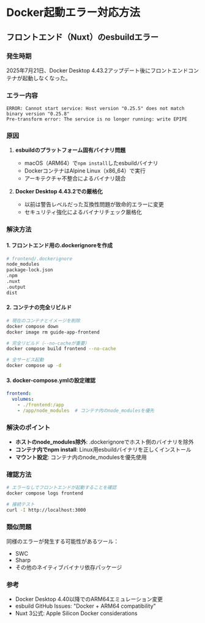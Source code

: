 # Docker起動エラー対応方法

## フロントエンド（Nuxt）のesbuildエラー

### 発生時期
2025年7月21日、Docker Desktop 4.43.2アップデート後にフロントエンドコンテナが起動しなくなった。

### エラー内容
```
ERROR: Cannot start service: Host version "0.25.5" does not match binary version "0.25.8"
Pre-transform error: The service is no longer running: write EPIPE
```

### 原因
1. **esbuildのプラットフォーム固有バイナリ問題**
   - macOS（ARM64）で`npm install`したesbuildバイナリ
   - DockerコンテナはAlpine Linux（x86_64）で実行
   - アーキテクチャ不整合によるバイナリ競合

2. **Docker Desktop 4.43.2での厳格化**
   - 以前は警告レベルだった互換性問題が致命的エラーに変更
   - セキュリティ強化によるバイナリチェック厳格化

### 解決方法

#### 1. フロントエンド用の.dockerignoreを作成
```bash
# frontend/.dockerignore
node_modules
package-lock.json
.npm
.nuxt
.output
dist
```

#### 2. コンテナの完全リビルド
```bash
# 現在のコンテナとイメージを削除
docker compose down
docker image rm guide-app-frontend

# 完全リビルド（--no-cacheが重要）
docker compose build frontend --no-cache

# 全サービス起動
docker compose up -d
```

#### 3. docker-compose.ymlの設定確認
```yaml
frontend:
  volumes:
    - ./frontend:/app
    - /app/node_modules  # コンテナ内のnode_modulesを優先
```

### 解決のポイント
- **ホストのnode_modules除外**: .dockerignoreでホスト側のバイナリを除外
- **コンテナ内でnpm install**: Linux用esbuildバイナリを正しくインストール
- **マウント設定**: コンテナ内のnode_modulesを優先使用

### 確認方法
```bash
# エラーなしでフロントエンドが起動することを確認
docker compose logs frontend

# 接続テスト
curl -I http://localhost:3000
```

### 類似問題
同様のエラーが発生する可能性があるツール：
- SWC
- Sharp
- その他のネイティブバイナリ依存パッケージ

### 参考
- Docker Desktop 4.40以降でのARM64エミュレーション変更
- esbuild GitHub Issues: "Docker + ARM64 compatibility"
- Nuxt 3公式: Apple Silicon Docker considerations